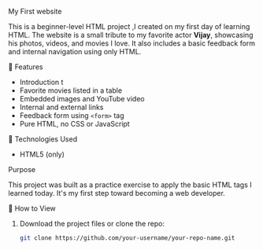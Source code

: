My First website 

This is a beginner-level HTML project ,I created on my first day of learning HTML. 
The website is a small tribute to my favorite actor **Vijay**, showcasing his photos, videos, and movies I love.
It also includes a basic feedback form and internal navigation using only HTML.

🌟 Features

- Introduction t
- Favorite movies listed in a table
- Embedded images and YouTube video
- Internal and external links
- Feedback form using `<form>` tag
- Pure HTML, no CSS or JavaScript

📂 Technologies Used

- HTML5 (only)

 Purpose

This project was built as a practice exercise to apply the basic HTML tags I learned today. It's my first step toward becoming a web developer.

🚀 How to View

1. Download the project files or clone the repo:
   ```bash
   git clone https://github.com/your-username/your-repo-name.git
